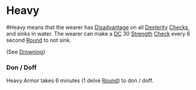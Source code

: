 ---
---

# Heavy

\#Heavy means that the wearer has [Disadvantage](../../../../../Game%20Procedures/Dice%20Rolls/Disadvantage.md) on all [Dexterity](../../../../../Player%20Characters/Chosen%20Statistics/Dexterity.md) [Checks](../../../../../Game%20Procedures/Check.md), and sinks in water.
The wearer can make a [DC](../../../../../Game%20Procedures/DC.md) 30 [Strength](../../../../../Player%20Characters/Chosen%20Statistics/Strength.md) [Check](../../../../../Game%20Procedures/Check.md) every 6 second [Round](../../../../../Game%20Procedures/Round.md) to not sink.

(See [Drowning](../../../../../Hazards/Elemental.md#Drowning))

### Don / Doff

Heavy Armor takes 6 minutes (1 delve [Round](../../../../../Game%20Procedures/Round.md)) to don / doff.
